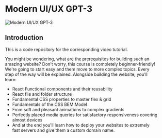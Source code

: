 # Modern UI/UX GPT-3

![Modern UI/UX GPT-3](https://i.ibb.co/TR5LW9z/image.png)

## Introduction
This is a code repository for the corresponding video tutorial. 

You might be wondering, what are the prerequisites for building such an amazing website? Don't worry, this course is completely beginner-friendly! We're going to start easy and them move to more complex topics. Every step of the way will be explained. Alongside building the website, you'll learn:

- React Functional components and their reusability
- React file and folder structure
- Fundamental CSS properties to master flex & grid
- Fundamentals of the CSS BEM Model
- From soft and pleasant animations to complex gradients
- Perfectly placed media queries for satisfactory responsiveness covering almost devices
- And at the end you'll learn how to deploy your websites to extremely fast servers and give them a custom domain name.
